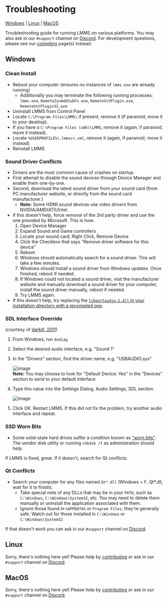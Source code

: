 # Troubleshooting
[Windows](#windows) | [Linux](#linux) | [MacOS](#macos)

Troubleshooting guide for running LMMS on various platforms.  You may also ask in our `#support` channel on [Discord](https://lmms.io/chat).  For development questions, please see our [compiling](compiling) page(s) instead.

## Windows

### Clean Install

 * Reboot your computer (ensures no instances of `lmms.exe` are already running)
   * Additionally you may terminate the following running processes: `lmms.exe`, `RemoteZynAddSubFx.exe`, `RemoteVstPlugin.exe`, `RemoteVstPlugin32.exe` 
 * Uninstall LMMS from Control Panel
 * Locate `C:\Program Files\LMMS\` if present, remove it (if paranoid, move it to your desktop).
 * If you have a `C:\Program Files (x86)\LMMS`, remove it (again, if paranoid, move it instead).
 * Locate `%USERPROFILE%\.lmmsrc.xml`, remove it (again, if paranoid, move it instead)
 * Reinstall LMMS
 
### Sound Driver Conflicts
 * Drivers are the most common cause of crashes on startup.
 * First attempt to disable the sound devices through Device Manager and enable them one-by-one.
 * Second, download the latest sound driver from your sound card (from PC manufacturer website, or directly from the sound card manufacturer.)
   * **Note:** Some HDMI sound devices use video drivers from NVIDIA/AMD(ATI)/Intel.
 * If this doesn't help, force removal of the 3rd party driver and use the one provided by Microsoft.  This is how:
   1.  Open Device Manager
   2.  Expand Sound and Game controllers 
   3.  Locate your sound card, Right Click, Remove Device
   4.  Click the Checkbox that says "Remove driver software for this device"
   5.  Reboot
   6.  Windows should automatically search for a sound driver.  This will take a few minutes.
   7.  Windows should install a sound driver from Windows updates.  Once finished, reboot if needed.
   8.  If Windows could not located a sound driver, visit the manufacturer website and manually download a sound driver for your computer, install the sound driver manually, reboot if needed.
   9.  Try LMMS again. 
* If this doesn't help, try replacing the [`libportaudio-2.dll`  in your installation directory with a recompiled one](https://github.com/LMMS/lmms/issues/451#issuecomment-37773385).

### SDL Interface Override
(courtesy of [darkill, 2011](https://lmms.io/forum/viewtopic.php?f=3&t=283))
1. From Windows, run `dxdiag`
2. Select the desired audio interface, e.g. "Sound 1"
3. In the "Drivers" section, find the driver name, e.g. "USBAUDIO.sys"

   ![image](https://user-images.githubusercontent.com/6345473/43925361-121b260e-9bf5-11e8-8c2c-3146e9fd5c11.png)
   <br>**Note:** You may choose to look for "Default Device: Yes" in the "Devices" section to send to your default interface

4. Type this value into the Settings Dialog, Audio Settings, SDL section.

   ![image](https://user-images.githubusercontent.com/6345473/43925260-d0a5b694-9bf4-11e8-89ad-e1ee1e8e7be9.png)

5. Click OK.  Restart LMMS.  If this did not fix the problem, try another audio interface and repeat.

### SSD Worn Bits
* Some solid-state hard drives suffer a condition known as ["worn bits"](https://github.com/LMMS/lmms/issues/3488#issuecomment-292051362). 
 The vendor disk utility or running `chkdsk /f` as administration should help. 

If LMMS is fixed, great.  If it doesn't, search for Qt conflicts:

### Qt Conflicts
 * Search your computer for any files named `Qt*.dll` (Windows + F, Qt*.dll, wait for it to finish).
   * Take special note of any DLLs that may be in your `PATH`, such as `C:\Windows`, `C:\Windows\System32`, etc.  You may need to delete them manually or uninstall the application associated with them.
   * Ignore those found in `%APPDATA%` or `Program Files`, they're generally safe.  Watch out for those installed in `C:\Windows` or `C:\Windows\System32`


If that doesn't work you can ask in our `#support` channel on [Discord](https://lmms.io/chat).

## Linux
Sorry, there's nothing here yet!  Please help by [contributing](https://lmms.io/get-involved/) or ask in our `#support` channel on [Discord](https://lmms.io/chat).


## MacOS
Sorry, there's nothing here yet!  Please help by [contributing](https://lmms.io/get-involved/) or ask in our `#support` channel on [Discord](https://lmms.io/chat).

